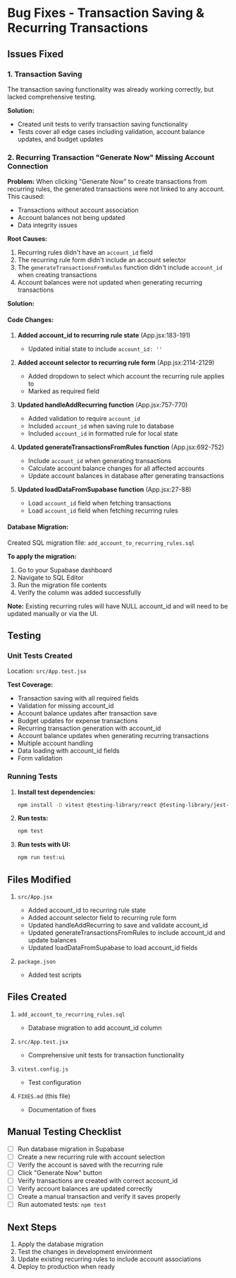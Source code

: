 # Bug Fixes - Transaction Saving & Recurring Transactions

## Issues Fixed

### 1. Transaction Saving
The transaction saving functionality was already working correctly, but lacked comprehensive testing.

**Solution:**
- Created unit tests to verify transaction saving functionality
- Tests cover all edge cases including validation, account balance updates, and budget updates

### 2. Recurring Transaction "Generate Now" Missing Account Connection

**Problem:**
When clicking "Generate Now" to create transactions from recurring rules, the generated transactions were not linked to any account. This caused:
- Transactions without account association
- Account balances not being updated
- Data integrity issues

**Root Causes:**
1. Recurring rules didn't have an `account_id` field
2. The recurring rule form didn't include an account selector
3. The `generateTransactionsFromRules` function didn't include `account_id` when creating transactions
4. Account balances were not updated when generating recurring transactions

**Solution:**

#### Code Changes:
1. **Added account_id to recurring rule state** (App.jsx:183-191)
   - Updated initial state to include `account_id: ''`

2. **Added account selector to recurring rule form** (App.jsx:2114-2129)
   - Added dropdown to select which account the recurring rule applies to
   - Marked as required field

3. **Updated handleAddRecurring function** (App.jsx:757-770)
   - Added validation to require `account_id`
   - Included `account_id` when saving rule to database
   - Included `account_id` in formatted rule for local state

4. **Updated generateTransactionsFromRules function** (App.jsx:692-752)
   - Include `account_id` when generating transactions
   - Calculate account balance changes for all affected accounts
   - Update account balances in database after generating transactions

5. **Updated loadDataFromSupabase function** (App.jsx:27-88)
   - Load `account_id` field when fetching transactions
   - Load `account_id` field when fetching recurring rules

#### Database Migration:
Created SQL migration file: `add_account_to_recurring_rules.sql`

**To apply the migration:**
1. Go to your Supabase dashboard
2. Navigate to SQL Editor
3. Run the migration file contents
4. Verify the column was added successfully

**Note:** Existing recurring rules will have NULL account_id and will need to be updated manually or via the UI.

## Testing

### Unit Tests Created
Location: `src/App.test.jsx`

**Test Coverage:**
- Transaction saving with all required fields
- Validation for missing account_id
- Account balance updates after transaction save
- Budget updates for expense transactions
- Recurring transaction generation with account_id
- Account balance updates when generating recurring transactions
- Multiple account handling
- Data loading with account_id fields
- Form validation

### Running Tests

1. **Install test dependencies:**
   ```bash
   npm install -D vitest @testing-library/react @testing-library/jest-dom @testing-library/user-event jsdom
   ```

2. **Run tests:**
   ```bash
   npm test
   ```

3. **Run tests with UI:**
   ```bash
   npm run test:ui
   ```

## Files Modified

1. `src/App.jsx`
   - Added account_id to recurring rule state
   - Added account selector field to recurring rule form
   - Updated handleAddRecurring to save and validate account_id
   - Updated generateTransactionsFromRules to include account_id and update balances
   - Updated loadDataFromSupabase to load account_id fields

2. `package.json`
   - Added test scripts

## Files Created

1. `add_account_to_recurring_rules.sql`
   - Database migration to add account_id column

2. `src/App.test.jsx`
   - Comprehensive unit tests for transaction functionality

3. `vitest.config.js`
   - Test configuration

4. `FIXES.md` (this file)
   - Documentation of fixes

## Manual Testing Checklist

- [ ] Run database migration in Supabase
- [ ] Create a new recurring rule with account selection
- [ ] Verify the account is saved with the recurring rule
- [ ] Click "Generate Now" button
- [ ] Verify transactions are created with correct account_id
- [ ] Verify account balances are updated correctly
- [ ] Create a manual transaction and verify it saves properly
- [ ] Run automated tests: `npm test`

## Next Steps

1. Apply the database migration
2. Test the changes in development environment
3. Update existing recurring rules to include account associations
4. Deploy to production when ready
